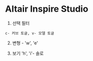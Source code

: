 Altair Inspire Studio
======================

1. 선택 필터

`c- 커브 토글, v- 모델 토글`

2. 변형 - 'w', 'e'

3. 보기 'h', 'i'- 솔로






